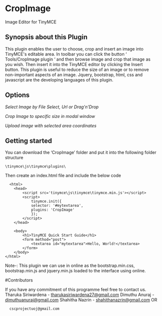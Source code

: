 # CropImage
Image Editor for TinyMCE

## Synopsis about this Plugin

This plugin enables the user to choose, crop and  insert an image into TinyMCE's editable area.
 In toolbar you can click the button ‘ Tools/CropImage plugin ‘ and then browse image and crop that image as you wish. Then insert it into the TinyMCE editor by clicking the Insert button.
This plugin is useful to reduce the size of an image or to remove non-important aspects of an image.
Jquery, bootstrap, html, css and javascript are the developing languages of this plugin.

## Options

*Select Image by File Select, Url or Drag'n'Drop*
	
*Crop Image to specific size in modal window*
	
*Upload image with selected area coordinates*

## Getting started

You can download the ‘CropImage’ folder and put it into the following folder structure
	
  	\tinymce\js\tinymce\plugins\
  
Then create an index.html file and include the below code

```
  <html>
	<head>
		<script src='tinymce\js\tinymce\tinymce.min.js'></script>
		<script>
			tinymce.init({
			selector: '#mytextarea',
			plugins: 'CropImage'
			});
		</script>
	</head>
	
	<body>
		<h1>TinyMCE Quick Start Guide</h1>
		<form method="post">
			<textarea id="mytextarea">Hello, World!</textarea>
		</form>
	</body>
</html>
```

Note-: This plugin we can use in online as the bootstrap.min.css, bootstrap.min.js and jquery.min.js loaded to the interface using online.

#Contributors

If you have any commitment of this programme feel free to contact us.
Tharuka Siriwardena - tharukasiriwardena27@gmail.com 
Dimuthu Anuraj	    - dimuthuanuraj@gmail.com
Shahitha Nazrin	    - shahithanazrin@gmail.com
		OR
		 	
      cscprojectuoj@gmail.com
